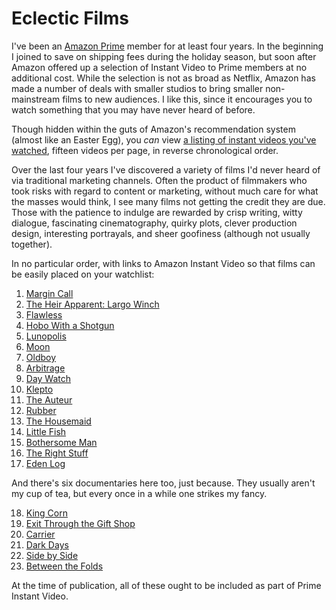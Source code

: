 <!-- title: Eclectic Films -->
<!-- categories: lists -->
<!-- tags: film,amazon,prime -->
<!-- published: 2014-11-30T07:00:00-05:00 -->
<!-- updated: 2014-11-30T07:00:00-05:00 -->
<!-- summary: A short list of eclectic films discovered via Amazon Prime Instant Video. -->

# Eclectic Films

I've been an [Amazon Prime](http://www.amazon.com/gp/video/primesignup/?ref_=assoc_tag_ph_1402131641212&ie=UTF8&camp=1789&creative=9325&linkCode=pf4&tag=v2mdc-20&linkId=D3KUR6KA2VNXKDKY) member for at least four years. In the beginning I joined to save on shipping fees during the holiday season, but soon after Amazon offered up a selection of Instant Video to Prime members at no additional cost. While the selection is not as broad as Netflix, Amazon has made a number of deals with smaller studios to bring smaller non-mainstream films to new audiences. I like this, since it encourages you to watch something that you may have never heard of before.

Though hidden within the guts of Amazon's recommendation system (almost like an Easter Egg), you *can* view [a listing of instant videos you've watched](https://www.amazon.com/gp/yourstore/iyr/ref=pd_ys_iyr_next?ie=UTF8&collection=watched), fifteen videos per page, in reverse chronological order.

Over the last four years I've discovered a variety of films I'd never heard of via traditional marketing channels. Often the product of filmmakers who took risks with regard to content or marketing, without much care for what the masses would think, I see many films not getting the credit they are due. Those with the patience to indulge are rewarded by crisp writing, witty dialogue, fascinating cinematography, quirky plots, clever production design, interesting portrayals, and sheer goofiness (although not usually together).

In no particular order, with links to Amazon Instant Video so that films can be easily placed on your watchlist:

1. [Margin Call](http://www.amazon.com/gp/product/B005UT29Z0/ref=as_li_tl?ie=UTF8&camp=1789&creative=390957&creativeASIN=B005UT29Z0&linkCode=as2&tag=v2mdc-20&linkId=R6DNSXZW2ACNJOU6)
2. [The Heir Apparent: Largo Winch](http://www.amazon.com/gp/product/B0069IZHTQ/ref=as_li_tl?ie=UTF8&camp=1789&creative=390957&creativeASIN=B0069IZHTQ&linkCode=as2&tag=v2mdc-20&linkId=UQKC6EWEL5D4XZGS)
3. [Flawless](http://www.amazon.com/gp/product/B001CWCU4Y/ref=as_li_tl?ie=UTF8&camp=1789&creative=390957&creativeASIN=B001CWCU4Y&linkCode=as2&tag=v2mdc-20&linkId=PP7EWPYHMNN63IXD)
4. [Hobo With a Shotgun](http://www.amazon.com/gp/product/B004UP3D8M/ref=as_li_tl?ie=UTF8&camp=1789&creative=390957&creativeASIN=B004UP3D8M&linkCode=as2&tag=v2mdc-20&linkId=YW44S5N3YEXZ2A5S)
5. [Lunopolis](http://www.amazon.com/gp/product/B006FG9DKQ/ref=as_li_tl?ie=UTF8&camp=1789&creative=390957&creativeASIN=B006FG9DKQ&linkCode=as2&tag=v2mdc-20&linkId=QYY6S53WYFCHNFH4)
6. [Moon](http://www.amazon.com/gp/product/B0030B621W/ref=as_li_tl?ie=UTF8&camp=1789&creative=390957&creativeASIN=B0030B621W&linkCode=as2&tag=v2mdc-20&linkId=RRZNQZXIYSAFXD57)
7. [Oldboy](http://www.amazon.com/gp/product/B00E25RD68/ref=as_li_tl?ie=UTF8&camp=1789&creative=390957&creativeASIN=B00E25RD68&linkCode=as2&tag=v2mdc-20&linkId=5JVHUCTBDIBL62D4)
8. [Arbitrage](http://www.amazon.com/gp/product/B00ARANA00/ref=as_li_tl?ie=UTF8&camp=1789&creative=390957&creativeASIN=B00ARANA00&linkCode=as2&tag=v2mdc-20&linkId=NAGG3AS2HXQZC26N)
9. [Day Watch](http://www.amazon.com/gp/product/B001068S52/ref=as_li_tl?ie=UTF8&camp=1789&creative=390957&creativeASIN=B001068S52&linkCode=as2&tag=v2mdc-20&linkId=L23Y4XCQ2TOSCXGY)
10. [Klepto](http://www.amazon.com/gp/product/B001AS2GPS/ref=as_li_tl?ie=UTF8&camp=1789&creative=390957&creativeASIN=B001AS2GPS&linkCode=as2&tag=v2mdc-20&linkId=2ZH5PMISPWXVJHTN)
11. [The Auteur](http://www.amazon.com/gp/product/B001QIX1G0/ref=as_li_tl?ie=UTF8&camp=1789&creative=390957&creativeASIN=B001QIX1G0&linkCode=as2&tag=v2mdc-20&linkId=N76WFTOWA3QNVXRQ)
12. [Rubber](http://www.amazon.com/gp/product/B0054NQVXI/ref=as_li_tl?ie=UTF8&camp=1789&creative=390957&creativeASIN=B0054NQVXI&linkCode=as2&tag=v2mdc-20&linkId=SDW2HH3IR6C7QFIR)
13. [The Housemaid](http://www.amazon.com/gp/product/B005DHXDKO/ref=as_li_tl?ie=UTF8&camp=1789&creative=390957&creativeASIN=B005DHXDKO&linkCode=as2&tag=v2mdc-20&linkId=CUFP6HIKCQ5JJHHY)
14. [Little Fish](http://www.amazon.com/gp/product/B0019FUFK0/ref=as_li_tl?ie=UTF8&camp=1789&creative=390957&creativeASIN=B0019FUFK0&linkCode=as2&tag=v2mdc-20&linkId=4FAEZRH2XG5MBAAP)
15. [Bothersome Man](http://www.amazon.com/gp/product/B003E3ZSFM/ref=as_li_tl?ie=UTF8&camp=1789&creative=390957&creativeASIN=B003E3ZSFM&linkCode=as2&tag=v2mdc-20&linkId=FH6PWQKBV5Y57YNB)
16. [The Right Stuff](http://www.amazon.com/gp/product/B001EBWIO0/ref=as_li_tl?ie=UTF8&camp=1789&creative=390957&creativeASIN=B001EBWIO0&linkCode=as2&tag=v2mdc-20&linkId=GCODRIKC6YPBE5LS)
17. [Eden Log](http://www.amazon.com/gp/product/B002DTJ03E/ref=as_li_tl?ie=UTF8&camp=1789&creative=390957&creativeASIN=B002DTJ03E&linkCode=as2&tag=v2mdc-20&linkId=UOEKAR65DJICMF3C)

And there's six documentaries here too, just because. They usually aren't my cup of tea, but every once in a while one strikes my fancy.

18. [King Corn](http://www.amazon.com/gp/product/B003F9QBXS/ref=as_li_tl?ie=UTF8&camp=1789&creative=390957&creativeASIN=B003F9QBXS&linkCode=as2&tag=v2mdc-20&linkId=DJZP4ZW6CBP5BZIN)
19. [Exit Through the Gift Shop](http://www.amazon.com/gp/product/B004FVLNT2/ref=as_li_tl?ie=UTF8&camp=1789&creative=390957&creativeASIN=B004FVLNT2&linkCode=as2&tag=v2mdc-20&linkId=O7F6CACFKQGJ4VZN)
20. [Carrier](http://www.amazon.com/gp/product/B0017X2RE6/ref=as_li_tl?ie=UTF8&camp=1789&creative=390957&creativeASIN=B0017X2RE6&linkCode=as2&tag=v2mdc-20&linkId=NHE3VISNR6NSXNWR)
21. [Dark Days](http://www.amazon.com/gp/product/B006M6NLR0/ref=as_li_tl?ie=UTF8&camp=1789&creative=390957&creativeASIN=B006M6NLR0&linkCode=as2&tag=v2mdc-20&linkId=JLFAVUOGWZFNVHTA)
22. [Side by Side](http://www.amazon.com/gp/product/B0090EJZA8/ref=as_li_tl?ie=UTF8&camp=1789&creative=390957&creativeASIN=B0090EJZA8&linkCode=as2&tag=v2mdc-20&linkId=KWF4HGZEPF7AELVF)
23. [Between the Folds](http://www.amazon.com/gp/product/B003DQ9UUY/ref=as_li_tl?ie=UTF8&camp=1789&creative=390957&creativeASIN=B003DQ9UUY&linkCode=as2&tag=v2mdc-20&linkId=BEJFXAA6VVK3ZAQO)

At the time of publication, all of these ought to be included as part of Prime Instant Video.
